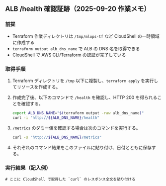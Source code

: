 ## ALB /health 確認証跡（2025-09-20 作業メモ）

### 前提
- Terraform 作業ディレクトリは `/tmp/mlops-tf` など CloudShell の一時領域に作成する
- `terraform output alb_dns_name` で ALB の DNS 名を取得できる
- CloudShell で AWS CLI/Terraform の認証が完了している

### 取得手順
1. Terraform ディレクトリを `/tmp` 以下に複製し、`terraform apply` を実行してリソースを作成する。

2. 作成完了後、以下のコマンドで `/health` を確認し、HTTP 200 を得られることを確認する。
   ```bash
   export ALB_DNS_NAME="$(terraform output -raw alb_dns_name)"
   curl -i "http://${ALB_DNS_NAME}/health"
   ```
3. `/metrics` のダミー値を確認する場合は次のコマンドを実行する。
   ```bash
   curl -s "http://${ALB_DNS_NAME}/metrics"
   ```
4. それぞれのコマンド結果をこのファイルに貼り付け、日付とともに保存する。

### 実行結果（記入例）
```
# ここに CloudShell で取得した `curl` のレスポンス全文を貼り付ける
```